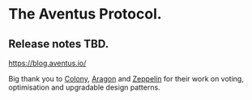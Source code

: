 # The Aventus Protocol.

## Release notes TBD.

https://blog.aventus.io/

Big thank you to [Colony](https://colony.io/), [Aragon](https://aragon.one/) and [Zeppelin](https://zeppelin.solutions/) for their work on voting, optimisation and upgradable design patterns.
